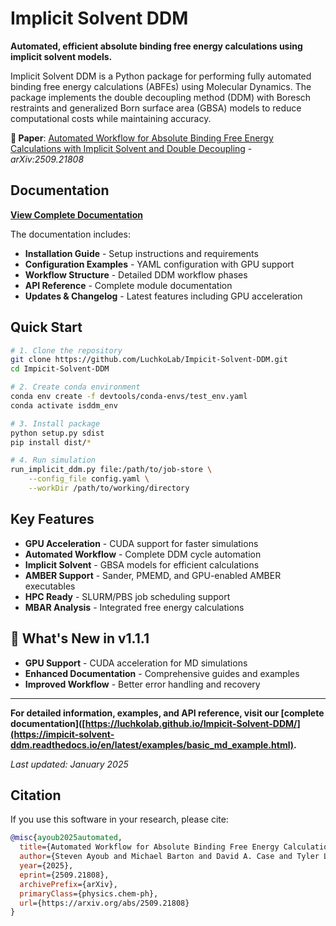 # Implicit Solvent DDM

**Automated, efficient absolute binding free energy calculations using implicit solvent models.**

Implicit Solvent DDM is a Python package for performing fully automated binding free energy calculations (ABFEs) using Molecular Dynamics. The package implements the double decoupling method (DDM) with Boresch restraints and generalized Born surface area (GBSA) models to reduce computational costs while maintaining accuracy.

**📄 Paper**: [Automated Workflow for Absolute Binding Free Energy Calculations with Implicit Solvent and Double Decoupling](https://arxiv.org/abs/2509.21808) - *arXiv:2509.21808*


##  Documentation

**[View Complete Documentation](https://impicit-solvent-ddm.readthedocs.io/en/latest/Installation.html)**

The documentation includes:
- **Installation Guide** - Setup instructions and requirements
- **Configuration Examples** - YAML configuration with GPU support
- **Workflow Structure** - Detailed DDM workflow phases
- **API Reference** - Complete module documentation
- **Updates & Changelog** - Latest features including GPU acceleration

##  Quick Start

```bash
# 1. Clone the repository
git clone https://github.com/LuchkoLab/Impicit-Solvent-DDM.git
cd Impicit-Solvent-DDM

# 2. Create conda environment
conda env create -f devtools/conda-envs/test_env.yaml
conda activate isddm_env

# 3. Install package
python setup.py sdist
pip install dist/*

# 4. Run simulation
run_implicit_ddm.py file:/path/to/job-store \
    --config_file config.yaml \
    --workDir /path/to/working/directory
```

##  Key Features

- **GPU Acceleration** - CUDA support for faster simulations
- **Automated Workflow** - Complete DDM cycle automation
- **Implicit Solvent** - GBSA models for efficient calculations
- **AMBER Support** - Sander, PMEMD, and GPU-enabled AMBER executables
- **HPC Ready** - SLURM/PBS job scheduling support
- **MBAR Analysis** - Integrated free energy calculations

## 📖 What's New in v1.1.1

- **GPU Support** - CUDA acceleration for MD simulations
- **Enhanced Documentation** - Comprehensive guides and examples
- **Improved Workflow** - Better error handling and recovery

---

**For detailed information, examples, and API reference, visit our [complete documentation]([https://luchkolab.github.io/Impicit-Solvent-DDM/](https://impicit-solvent-ddm.readthedocs.io/en/latest/examples/basic_md_example.html).**

*Last updated: January 2025*

## Citation

If you use this software in your research, please cite:

```bibtex
@misc{ayoub2025automated,
  title={Automated Workflow for Absolute Binding Free Energy Calculations with Implicit Solvent and Double Decoupling},
  author={Steven Ayoub and Michael Barton and David A. Case and Tyler Luchko},
  year={2025},
  eprint={2509.21808},
  archivePrefix={arXiv},
  primaryClass={physics.chem-ph},
  url={https://arxiv.org/abs/2509.21808}
}
```
